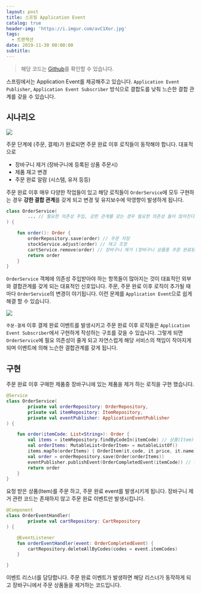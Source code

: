 ```yaml
---
layout: post
title: 스프링 Application Event
catalog: true
header-img: 'https://i.imgur.com/avC1Xor.jpg'
tags:
  - 트랜잭션
date: 2019-11-30 00:00:00
subtitle:
---
```


> 해당 코드는 [Github](https://github.com/cheese10yun/blog-sample/tree/master/application-event)를 확인할 수 있습니다.

스프링에서는 Application Event를 제공해주고 있습니다. `Application Event Publisher`, `Application Event Subscriber` 방식으로 결합도를 낮춰 느슨한 결합 관계를 갖을 수 있습니다.

## 시나리오
![](https://github.com/cheese10yun/TIL/blob/master/assets/event-part-1.png?raw=true)

주문 단계에 (주문, 결제)가 완료되면 주문 완료 이후 로직들이 동작해야 합니다. 대표적으로 

* 장바구니 제거 (장바구니에 등록된 상품 주문시)
* 제품 재고 변경
* 주문 완료 알람 (시스템, 유저 등등)

주문 완료 이후 매우 다양한 작업들이 있고 해당 로직들이 `OrderService`에 모두 구현하는 경우 **강한 결합 관계**를 갖게 되고 변경 및 유지보수에 악영향이 발생하게 됩니다.

```kotlin
class OrderService(
        ... // 필요한 의존성 주입, 강한 관계를 갖는 경우 필요한 의존성 들이 많아진다.
) {

    fun order(): Order {
        orderRepository.save(order) // 주문 저장
        stockService.adjust(order) // 재고 조정
        cartService.remove(order) // 장바구니 제거 (장바구니 상품중 주문 완료된 상품 제거)
        return order
    }
}
```
`OrderService` 객체에 의존성 주입받아야 하는 항목들이 많아지는 것이 대표적인 외부와 결합관계를 갖게 되는 대표적인 신호입니다. 주문, 주문 완료 이후 로직이 추가될 때마다 `OrderService`의 변경이 야기됩니다. 이런 문제를 `Application Event`으로 쉽게 해결 할 수 있습니다.


![](https://github.com/cheese10yun/TIL/blob/master/assets/event-part-2.png?raw=true)

`주문-결제` 이후 결제 완료 이벤트를 발생시키고 주문 완료 이후 로직들은 `Application Event Subscriber`에서 구현하게 작성하는 구조를 갖을 수 있습니다. 그렇게 되면 `OrderService`에 필요 의존성이 줄게 되고 자연스럽게 해당 서비스의 책임이 작아지게 되며 이벤트에 의해 느슨한 결합관계를 갖게 됩니다.

## 구현

주문 완료 이후 구매한 제품중 장바구니에 있는 제품을 제거 하는 로직을 구현 했습니다.

```kotlin
@Service
class OrderService(
        private val orderRepository: OrderRepository,
        private val itemRepository: ItemRepository,
        private val eventPublisher: ApplicationEventPublisher
) {

    fun order(itemCode: List<String>): Order {
        val items = itemRepository.findByCodeIn(itemCode) // 상품(Item) 조회
        val orderItems: MutableList<OrderItem> = mutableListOf()
        items.mapTo(orderItems) { OrderItem(it.code, it.price, it.name) }
        val order = orderRepository.save(Order(orderItems))
        eventPublisher.publishEvent(OrderCompletedEvent(itemCode)) // 주문 완료 이벤트 발생, 주문한 아이템 code 전송
        return order
    }
}
```
요청 받은 상품(Item)를 주문 하고, 주문 완료 event를 발생시키게 됩니다. 장바구니 제거 관련 코드는 존재하지 않고 주문 완료 이벤트만 발생시킵니다.

```kotlin
@Component
class OrderEventHandler(
        private val cartRepository: CartRepository
) {

    @EventListener
    fun orderEventHandler(event: OrderCompletedEvent) {
        cartRepository.deleteAllByCodes(codes = event.itemCodes)
    }

}
```
이벤트 리스너를 담당합니다. 주문 완료 이벤트가 발생하면 해당 리스너가 동작하게 되고 장바구니에서 주문 상품들을 제거하는 코드입니다.